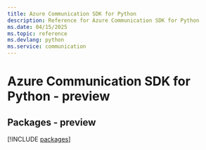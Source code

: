 ```yaml
---
title: Azure Communication SDK for Python
description: Reference for Azure Communication SDK for Python
ms.date: 04/15/2025
ms.topic: reference
ms.devlang: python
ms.service: communication
---
```

# Azure Communication SDK for Python - preview
## Packages - preview
[!INCLUDE [packages](communication-index.md)]